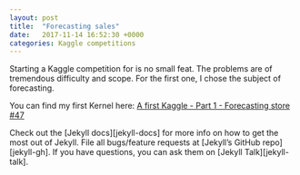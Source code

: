 ```yaml
---
layout: post
title:  "Forecasting sales"
date:   2017-11-14 16:52:30 +0000
categories: Kaggle competitions
---
```


Starting a Kaggle competition for is no small feat. The problems are of tremendous difficulty and scope. For the first one, I chose the subject of forecasting.

You can find my first Kernel here:
[A first Kaggle - Part 1 - Forecasting store #47][kaggle-kernel]


Check out the [Jekyll docs][jekyll-docs] for more info on how to get the most out of Jekyll. File all bugs/feature requests at [Jekyll’s GitHub repo][jekyll-gh]. If you have questions, you can ask them on [Jekyll Talk][jekyll-talk].

[kaggle-kernel]: https://www.kaggle.com/thepathofd/a-first-kaggle-part-1-forecasting-store-47
